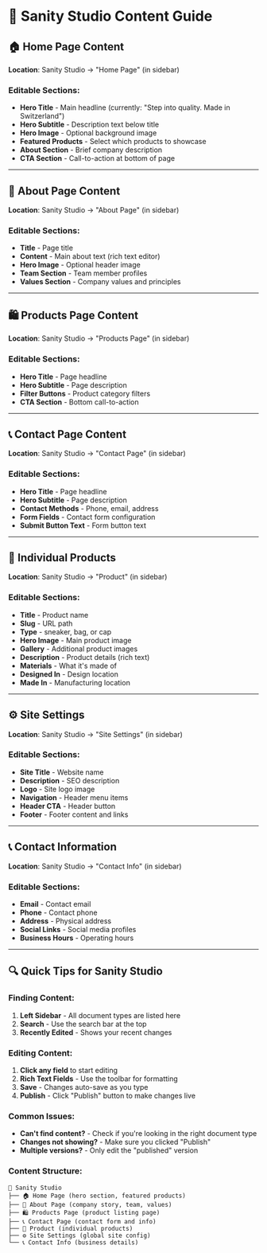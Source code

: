 # 📝 Sanity Studio Content Guide

## 🏠 **Home Page Content**
**Location**: Sanity Studio → "Home Page" (in sidebar)

### Editable Sections:
- **Hero Title** - Main headline (currently: "Step into quality. Made in Switzerland")
- **Hero Subtitle** - Description text below title
- **Hero Image** - Optional background image
- **Featured Products** - Select which products to showcase
- **About Section** - Brief company description
- **CTA Section** - Call-to-action at bottom of page

---

## 📄 **About Page Content**
**Location**: Sanity Studio → "About Page" (in sidebar)

### Editable Sections:
- **Title** - Page title
- **Content** - Main about text (rich text editor)
- **Hero Image** - Optional header image
- **Team Section** - Team member profiles
- **Values Section** - Company values and principles

---

## 🛍️ **Products Page Content**
**Location**: Sanity Studio → "Products Page" (in sidebar)

### Editable Sections:
- **Hero Title** - Page headline
- **Hero Subtitle** - Page description
- **Filter Buttons** - Product category filters
- **CTA Section** - Bottom call-to-action

---

## 📞 **Contact Page Content**
**Location**: Sanity Studio → "Contact Page" (in sidebar)

### Editable Sections:
- **Hero Title** - Page headline
- **Hero Subtitle** - Page description
- **Contact Methods** - Phone, email, address
- **Form Fields** - Contact form configuration
- **Submit Button Text** - Form button text

---

## 🛒 **Individual Products**
**Location**: Sanity Studio → "Product" (in sidebar)

### Editable Sections:
- **Title** - Product name
- **Slug** - URL path
- **Type** - sneaker, bag, or cap
- **Hero Image** - Main product image
- **Gallery** - Additional product images
- **Description** - Product details (rich text)
- **Materials** - What it's made of
- **Designed In** - Design location
- **Made In** - Manufacturing location

---

## ⚙️ **Site Settings**
**Location**: Sanity Studio → "Site Settings" (in sidebar)

### Editable Sections:
- **Site Title** - Website name
- **Description** - SEO description
- **Logo** - Site logo image
- **Navigation** - Header menu items
- **Header CTA** - Header button
- **Footer** - Footer content and links

---

## 📞 **Contact Information**
**Location**: Sanity Studio → "Contact Info" (in sidebar)

### Editable Sections:
- **Email** - Contact email
- **Phone** - Contact phone
- **Address** - Physical address
- **Social Links** - Social media profiles
- **Business Hours** - Operating hours

---

## 🔍 **Quick Tips for Sanity Studio**

### **Finding Content:**
1. **Left Sidebar** - All document types are listed here
2. **Search** - Use the search bar at the top
3. **Recently Edited** - Shows your recent changes

### **Editing Content:**
1. **Click any field** to start editing
2. **Rich Text Fields** - Use the toolbar for formatting
3. **Save** - Changes auto-save as you type
4. **Publish** - Click "Publish" button to make changes live

### **Common Issues:**
- **Can't find content?** - Check if you're looking in the right document type
- **Changes not showing?** - Make sure you clicked "Publish"
- **Multiple versions?** - Only edit the "published" version

### **Content Structure:**
```
📁 Sanity Studio
├── 🏠 Home Page (hero section, featured products)
├── 📄 About Page (company story, team, values)
├── 🛍️ Products Page (product listing page)
├── 📞 Contact Page (contact form and info)
├── 🛒 Product (individual products)
├── ⚙️ Site Settings (global site config)
└── 📞 Contact Info (business details)
``` 